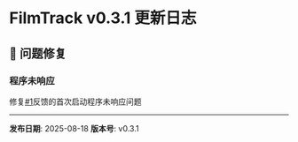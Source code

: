 # FilmTrack v0.3.1 更新日志

## 🐛 问题修复

### 程序未响应

修复[#1](https://github.com/yanstu/FilmTrack/issues/1)反馈的首次启动程序未响应问题

---

**发布日期**: 2025-08-18
**版本号**: v0.3.1
